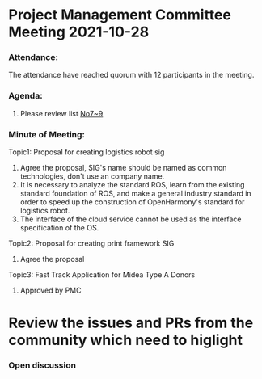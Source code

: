  # Project Management Committee Meeting 2021-10-28
 
 ### Attendance:
 The attendance have reached quorum with 12 participants in the meeting.
 
 ### Agenda:
 
  1. Please review list [No7~9](https://etherpad.openharmony.cn/p/pmc)

 
 
 ### Minute of Meeting:
 
Topic1: Proposal for creating logistics robot sig
1. Agree the proposal, SIG's name should be named as common technologies, don't use an company name.
2. It is necessary to analyze the standard ROS, learn from the existing standard foundation of ROS, and make a general industry standard in order to speed up the construction of OpenHarmony's standard for logistics robot.
3. The interface of the cloud service cannot be used as the interface specification of the OS.


Topic2: Proposal for creating print framework SIG
1. Agree the proposal

Topic3: Fast Track Application for Midea Type A Donors
1. Approved by PMC
 
 # Review the issues and PRs from the community which need to higlight
 
 
 ### Open discussion
